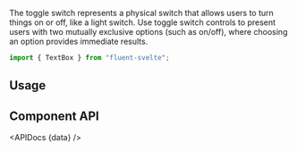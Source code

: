 <script lang="ts">
    import { TextBox } from "$lib";
    import { Showcase, APIDocs } from "$site/lib";

    import data from "$lib/TextBox/TextBox.svelte?sveld&raw";
</script>

The toggle switch represents a physical switch that allows users to turn things on or off, like a light switch. Use toggle switch controls to present users with two mutually exclusive options (such as on/off), where choosing an option provides immediate results.

```ts
import { TextBox } from "fluent-svelte";
```

<Showcase columns={2} repl="">
    <TextBox placeholder="TextBox" />
    <TextBox placeholder="TextBox" disabled />
    <TextBox type="search" placeholder="TextBox" />
    <TextBox type="search" placeholder="TextBox" disabled />
    <TextBox type="password" placeholder="TextBox" />
    <TextBox type="password" placeholder="TextBox" disabled />
</Showcase>

## Usage

## Component API

<APIDocs {data} />
